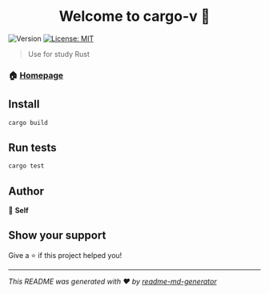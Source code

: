 <h1 align="center">Welcome to cargo-v 👋</h1>
<p>
  <img alt="Version" src="https://img.shields.io/badge/version-0.2.x-blue.svg?cacheSeconds=2592000" />
  <a href="#" target="_blank">
    <img alt="License: MIT" src="https://img.shields.io/badge/License-MIT-yellow.svg" />
  </a>
</p>

> Use for study Rust

### 🏠 [Homepage](github.com/drummerpva/cargo-v)

## Install

```sh
cargo build
```

## Run tests

```sh
cargo test
```

## Author

👤 **Self**


## Show your support

Give a ⭐️ if this project helped you!

***
_This README was generated with ❤️ by [readme-md-generator](https://github.com/kefranabg/readme-md-generator)_